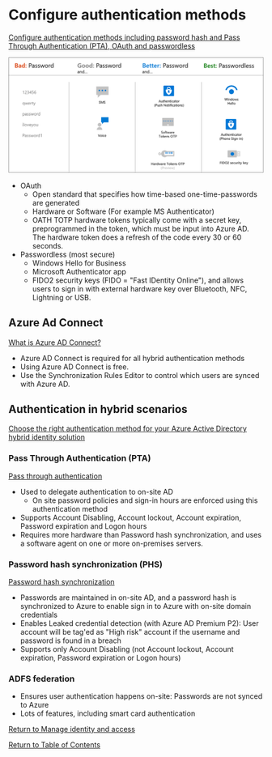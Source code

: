 # Configure authentication methods

[Configure authentication methods including password hash and Pass Through Authentication (PTA), OAuth and passwordless](https://docs.microsoft.com/en-us/azure/active-directory/authentication/concept-authentication-methods)

![Azure AD Authentication methods](img/authentication-methods.png)
* OAuth
   * Open standard that specifies how time-based one-time-passwords are generated
   * Hardware or Software (For example MS Authenticator)
   * OATH TOTP hardware tokens typically come with a secret key, preprogrammed in the token, which must be input into Azure AD. The hardware token does a refresh of the code every 30 or 60 seconds.
* Passwordless (most secure)
   * Windows Hello for Business
   * Microsoft Authenticator app
   * FIDO2 security keys (FIDO = "Fast IDentity Online"), and allows users to sign in with external hardware key over Bluetooth, NFC, Lightning or USB.

## Azure Ad Connect

[What is Azure AD Connect?](https://docs.microsoft.com/en-us/azure/active-directory/hybrid/whatis-azure-ad-connect)

* Azure AD Connect is required for all hybrid authentication methods
* Using Azure AD Connect is free.
* Use the Synchronization Rules Editor to control which users are synced with Azure AD.

## Authentication in hybrid scenarios

[Choose the right authentication method for your Azure Active Directory hybrid identity solution](https://docs.microsoft.com/en-us/azure/security/fundamentals/choose-ad-authn)

### Pass Through Authentication (PTA)
[Pass through authentication](https://docs.microsoft.com/en-us/azure/active-directory/hybrid/how-to-connect-pta-how-it-works)
* Used to delegate authentication to on-site AD
   * On site password policies and sign-in hours are enforced using this authentication method
* Supports Account Disabling, Account lockout, Account expiration, Password expiration and Logon hours
* Requires more hardware than Password hash synchronization, and uses a software agent on one or more on-premises servers.

### Password hash synchronization (PHS)
[Password hash synchronization](https://docs.microsoft.com/en-us/azure/active-directory/hybrid/whatis-phs)
* Passwords are maintained in on-site AD, and a password hash is synchronized to Azure to enable sign in to Azure with on-site domain credentials
* Enables Leaked credential detection (with Azure AD Premium P2): User account will be tag'ed as "High risk" account if the username and password is found in a breach
* Supports only Account Disabling (not Account lockout, Account expiration, Password expiration or Logon hours)

### ADFS federation
* Ensures user authentication happens on-site: Passwords are not synced to Azure
* Lots of features, including smart card authentication

[Return to Manage identity and access](README.md)

[Return to Table of Contents](../README.md)